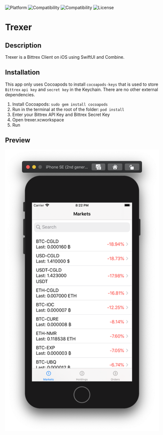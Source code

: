 ![Platform](https://img.shields.io/badge/platform-ios-black.svg) 
![Compatibility](https://img.shields.io/badge/iOS-+13.5-orange.svg) 
![Compatibility](https://img.shields.io/badge/Swift-5.2.4-orange.svg) 
![License](https://img.shields.io/badge/License-MIT-lightgrey.svg) 

# Trexer

## Description
Trexer is a Bittrex Client on iOS using SwiftUI and Combine.

## Installation
This app only uses Cocoapods to install `cocoapods-keys` that is used to store `Bittrex` `api key` and `secret key` in the Keychain. There are no other external dependencies.

1) Install Cocoapods: `sudo gem install cocoapods`
2) Run in the terminal at the root of the folder: `pod install`
3) Enter your Bittrex API Key and Bittrex Secret Key
4) Open trexer.xcworkspace
5) Run

## Preview
![Trexer](screenshot.png)
